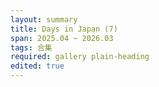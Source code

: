 ```yaml
---
layout: summary
title: Days in Japan (7)
span: 2025.04 ~ 2026.03
tags: 合集
required: gallery plain-heading
edited: true
---
```

